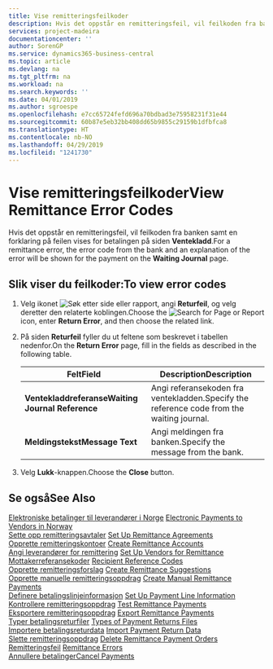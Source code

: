 ```yaml
---
title: Vise remitteringsfeilkoder
description: Hvis det oppstår en remitteringsfeil, vil feilkoden fra banken samt en forklaring på feilen vises for betalingen på siden Ventekladd.
services: project-madeira
documentationcenter: ''
author: SorenGP
ms.service: dynamics365-business-central
ms.topic: article
ms.devlang: na
ms.tgt_pltfrm: na
ms.workload: na
ms.search.keywords: ''
ms.date: 04/01/2019
ms.author: sgroespe
ms.openlocfilehash: e7cc65724fefd696a70bdbad3e75958231f31e44
ms.sourcegitcommit: 60b87e5eb32bb408dd65b9855c29159b1dfbfca8
ms.translationtype: HT
ms.contentlocale: nb-NO
ms.lasthandoff: 04/29/2019
ms.locfileid: "1241730"
---
```

# <a name="view-remittance-error-codes"></a><span data-ttu-id="393c5-103">Vise remitteringsfeilkoder</span><span class="sxs-lookup"><span data-stu-id="393c5-103">View Remittance Error Codes</span></span>
<span data-ttu-id="393c5-104">Hvis det oppstår en remitteringsfeil, vil feilkoden fra banken samt en forklaring på feilen vises for betalingen på siden **Ventekladd**.</span><span class="sxs-lookup"><span data-stu-id="393c5-104">For a remittance error, the error code from the bank and an explanation of the error will be shown for the payment on the **Waiting Journal** page.</span></span>  

## <a name="to-view-error-codes"></a><span data-ttu-id="393c5-105">Slik viser du feilkoder:</span><span class="sxs-lookup"><span data-stu-id="393c5-105">To view error codes</span></span>  

1.  <span data-ttu-id="393c5-106">Velg ikonet ![Søk etter side eller rapport](../../media/ui-search/search_small.png "Søk etter side eller rapport"), angi **Returfeil**, og velg deretter den relaterte koblingen.</span><span class="sxs-lookup"><span data-stu-id="393c5-106">Choose the ![Search for Page or Report](../../media/ui-search/search_small.png "Search for Page or Report icon") icon, enter **Return Error**, and then choose the related link.</span></span>  
2.  <span data-ttu-id="393c5-107">På siden **Returfeil** fyller du ut feltene som beskrevet i tabellen nedenfor.</span><span class="sxs-lookup"><span data-stu-id="393c5-107">On the **Return Error** page, fill in the fields as described in the following table.</span></span>  

    |<span data-ttu-id="393c5-108">Felt</span><span class="sxs-lookup"><span data-stu-id="393c5-108">Field</span></span>|<span data-ttu-id="393c5-109">Description</span><span class="sxs-lookup"><span data-stu-id="393c5-109">Description</span></span>|  
    |---------------------------------|---------------------------------------|  
    |<span data-ttu-id="393c5-110">**Ventekladdreferanse**</span><span class="sxs-lookup"><span data-stu-id="393c5-110">**Waiting Journal Reference**</span></span>|<span data-ttu-id="393c5-111">Angi referansekoden fra ventekladden.</span><span class="sxs-lookup"><span data-stu-id="393c5-111">Specify the reference code from the waiting journal.</span></span>|  
    |<span data-ttu-id="393c5-112">**Meldingstekst**</span><span class="sxs-lookup"><span data-stu-id="393c5-112">**Message Text**</span></span>|<span data-ttu-id="393c5-113">Angi meldingen fra banken.</span><span class="sxs-lookup"><span data-stu-id="393c5-113">Specify the message from the bank.</span></span>|  

3.  <span data-ttu-id="393c5-114">Velg **Lukk**-knappen.</span><span class="sxs-lookup"><span data-stu-id="393c5-114">Choose the **Close** button.</span></span>  

## <a name="see-also"></a><span data-ttu-id="393c5-115">Se også</span><span class="sxs-lookup"><span data-stu-id="393c5-115">See Also</span></span>  
 <span data-ttu-id="393c5-116">[Elektroniske betalinger til leverandører i Norge](electronic-payments-to-vendors-in-norway.md) </span><span class="sxs-lookup"><span data-stu-id="393c5-116">[Electronic Payments to Vendors in Norway](electronic-payments-to-vendors-in-norway.md) </span></span>  
 <span data-ttu-id="393c5-117">[Sette opp remitteringsavtaler](how-to-set-up-remittance-agreements.md) </span><span class="sxs-lookup"><span data-stu-id="393c5-117">[Set Up Remittance Agreements](how-to-set-up-remittance-agreements.md) </span></span>  
 <span data-ttu-id="393c5-118">[Opprette remitteringskontoer](how-to-create-remittance-accounts.md) </span><span class="sxs-lookup"><span data-stu-id="393c5-118">[Create Remittance Accounts](how-to-create-remittance-accounts.md) </span></span>  
 <span data-ttu-id="393c5-119">[Angi leverandører for remittering](how-to-set-up-vendors-for-remittance.md) </span><span class="sxs-lookup"><span data-stu-id="393c5-119">[Set Up Vendors for Remittance](how-to-set-up-vendors-for-remittance.md) </span></span>  
 <span data-ttu-id="393c5-120">[Mottakerreferansekoder](recipient-reference-codes.md) </span><span class="sxs-lookup"><span data-stu-id="393c5-120">[Recipient Reference Codes](recipient-reference-codes.md) </span></span>  
 <span data-ttu-id="393c5-121">[Opprette remitteringsforslag](how-to-create-remittance-suggestions.md) </span><span class="sxs-lookup"><span data-stu-id="393c5-121">[Create Remittance Suggestions](how-to-create-remittance-suggestions.md) </span></span>  
 <span data-ttu-id="393c5-122">[Opprette manuelle remitteringsoppdrag](how-to-create-manual-remittance-payments.md) </span><span class="sxs-lookup"><span data-stu-id="393c5-122">[Create Manual Remittance Payments](how-to-create-manual-remittance-payments.md) </span></span>  
 <span data-ttu-id="393c5-123">[Definere betalingslinjeinformasjon](how-to-set-up-payment-line-information.md) </span><span class="sxs-lookup"><span data-stu-id="393c5-123">[Set Up Payment Line Information](how-to-set-up-payment-line-information.md) </span></span>  
 <span data-ttu-id="393c5-124">[Kontrollere remitteringsoppdrag](how-to-test-remittance-payments.md) </span><span class="sxs-lookup"><span data-stu-id="393c5-124">[Test Remittance Payments](how-to-test-remittance-payments.md) </span></span>  
 <span data-ttu-id="393c5-125">[Eksportere remitteringsoppdrag](how-to-export-remittance-payments.md) </span><span class="sxs-lookup"><span data-stu-id="393c5-125">[Export Remittance Payments](how-to-export-remittance-payments.md) </span></span>  
 <span data-ttu-id="393c5-126">[Typer betalingsreturfiler](types-of-payment-returns-files.md) </span><span class="sxs-lookup"><span data-stu-id="393c5-126">[Types of Payment Returns Files](types-of-payment-returns-files.md) </span></span>  
 <span data-ttu-id="393c5-127">[Importere betalingsreturdata](how-to-import-payment-return-data.md) </span><span class="sxs-lookup"><span data-stu-id="393c5-127">[Import Payment Return Data](how-to-import-payment-return-data.md) </span></span>  
 <span data-ttu-id="393c5-128">[Slette remitteringsoppdrag](how-to-delete-remittance-payment-orders.md) </span><span class="sxs-lookup"><span data-stu-id="393c5-128">[Delete Remittance Payment Orders](how-to-delete-remittance-payment-orders.md) </span></span>  
 <span data-ttu-id="393c5-129">[Remitteringsfeil](remittance-errors.md) </span><span class="sxs-lookup"><span data-stu-id="393c5-129">[Remittance Errors](remittance-errors.md) </span></span>  
 [<span data-ttu-id="393c5-130">Annullere betalinger</span><span class="sxs-lookup"><span data-stu-id="393c5-130">Cancel Payments</span></span>](how-to-cancel-payments.md)
